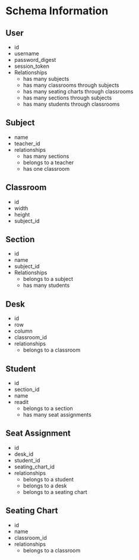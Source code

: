 # Schema Information
## User
* id
* username
* password_digest
* session_token
* Relationships
    * has many subjects
    * has many classrooms through subjects
    * has many seating charts through classrooms
    * has many sections through subjects
    * has many students through classrooms

## Subject
* name
* teacher_id
* relationships
    * has many sections
    * belongs to a teacher
    * has one classroom

## Classroom
* id
* width
* height
* subject_id

## Section
* id
* name
* subject_id
* Relationships
	* belongs to a subject
	* has many students

## Desk
* id
* row
* column
* classroom_id
* relationships
	* belongs to a classroom

## Student
* id
* section_id
* name
* readit
	* belongs to a section
	* has many seat assignments

## Seat Assignment
* id
* desk_id
* student_id
* seating_chart_id
* relationships
	* belongs to a student
	* belongs to a desk
	* belongs to a seating chart

## Seating Chart
* id
* name
* classroom_id
* relationships
	* belongs to a classroom


